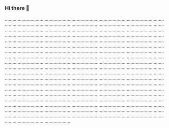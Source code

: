 ### Hi there 👋

.......................................................................................................................................................................................................................................................................................................................................................................................................................................................................................................................................................................................................................................................................................................................................................................................................................................................................................................................................................................................................................................................................................................................................................................................................................................................................................................................................................................................................................................................................................................................................................................................................................................................................................................................................................................................................................................................................................................................................................................................................................................................................................................................................................................................................................................................................................................................................................................................................................................................................................................